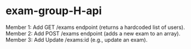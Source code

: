 # exam-group-H-api

Member 1: Add GET /exams endpoint (returns a hardcoded list of users).
Member 2: Add POST /exams endpoint (adds a new exam to an array).
Member 3: Add Update /exams:id (e.g., update an exam).